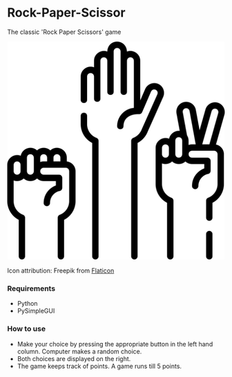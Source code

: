 # Rock-Paper-Scissor
The classic 'Rock Paper Scissors' game

![Icon](https://raw.githubusercontent.com/Rishav-12/Rock-Paper-Scissor/main/rock-paper-scissors.png)

Icon attribution: Freepik from [Flaticon](https://www.flaticon.com/)
### Requirements
* Python
* PySimpleGUI

### How to use
* Make your choice by pressing the appropriate button in the left hand column. Computer makes a random choice.
* Both choices are displayed on the right.
* The game keeps track of points. A game runs till 5 points.
